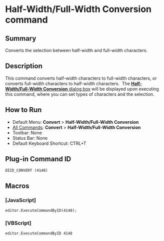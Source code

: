 # Half-Width/Full-Width Conversion command

## Summary

Converts the selection between half-width and full-width characters.

## Description

This command converts half-width characters to full-width characters, or
converts full-width characters to half-width characters.  The
[**Half-Width/Full-Width Conversion** dialog box](../../dlg/convert/index)
will be displayed upon executing this command, where you can set types of
characters and the selection.

## How to Run

- Default Menu: **Convert** \> **Half-Width/Full-Width Conversion**
- [All Commands](../tools/all_commands): **Convert** \> **Half-Width/Full-Width Conversion**
- Toolbar: None
- Status Bar: None
- Default Keyboard Shortcut: CTRL+T

## Plug-in Command ID

```
EEID_CONVERT (4148)```

## Macros

### \[JavaScript\]

```
editor.ExecuteCommandByID(4148);
```

### \[VBScript\]

```
editor.ExecuteCommandByID 4148
```
